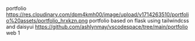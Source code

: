 portfolio
https://res.cloudinary.com/dpm4kmh00/image/upload/v1714263510/portfolio%20assets/portfolio_hrxkzn.png
portfolio based on flask using tailwindcss and daisyui
https://github.com/ashlynmay/vscodespace/tree/main/portfolio
web
1